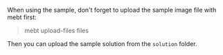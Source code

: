 When using the sample, don't forget to upload the sample image file with mebt first:
> mebt upload-files files

Then you can upload the sample solution from the `solution` folder.